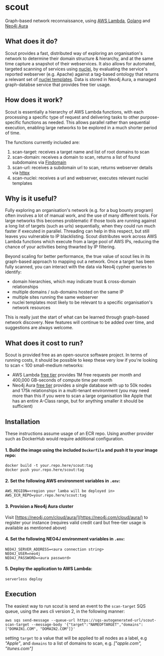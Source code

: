 # scout

Graph-based network reconnaissance, using [AWS Lambda](https://aws.amazon.com/lambda/), [Golang](https://golang.org/) and [Neo4j Aura](https://neo4j.com/cloud/aura/)

## What does it do?
Scout provides a fast, distributed way of exploring an organisation's network to determine their domain structure & hierarchy, and at the same time capture a snapshot of their webservices. It also allows for automated, targeted scanning of services using [nuclei](https://github.com/projectdiscovery/nuclei), by evaluating the service's reported webserver (e.g. Apache) against a tag-based ontology that returns a relevant set of [nuclei templates](https://github.com/projectdiscovery/nuclei-templates). Data is stored in Neo4j Aura, a managed graph-databse service that provides free tier usage.

## How does it work?
Scout is essentially a hierarchy of AWS Lambda functions, with each processing a specific type of request and delivering tasks to other purpose-specific functions as needed. This allows parallel rather than sequential execution, enabling large networks to be explored in a much shorter period of time.

The functions currently included are:
1. scan-target: receives a target name and list of root domains to scan
2. scan-domain: receives a domain to scan, returns a list of found subdomains via [Findomain](https://github.com/Findomain/Findomain)
3. scan-url: receives a subdomain url to scan, returns webserver details via [httpx](https://github.com/projectdiscovery/httpx)
4. scan-nuclei: receives a url and webserver, executes relevant nuclei templates

## Why is it useful?
Fully exploring an organisation's network (e.g. for a bug bounty program) often involves a lot of manual work, and the use of many different tools. For large networks this becomes problematic if those tools are running against a long list of targets (such as urls) sequentially, when they could run much faster if executed in parallel. Threading can help in this respect, but still leaves you vulnerable to IP blacklisting. Scout distributes work across AWS Lambda functions which execute from a large pool of AWS IPs, reducing the chance of your activities being thwarted by IP filtering.

Beyond scaling for better performance, the true value of scout lies in its graph-based approach to mapping out a network. Once a target has been fully scanned, you can interact with the data via Neo4j cypher queries to identify:
- domain hierarchies, which may indicate trust & cross-domain relationships
- multiple domains / sub-domains hosted on the same IP
- multiple sites running the same webserver
- nuclei templates most likely to be relevant to a specific organisation's network resources

This is really just the start of what can be learned through graph-based network discovery. New features will continue to be added over time, and suggestions are always welcome.

## What does it cost to run?
Scout is provided free as an open-source software project. In terms of running costs, it should be possible to keep these very low if you're looking to scan < 100 small-medium networks:
- AWS Lambda [free tier](https://aws.amazon.com/lambda/pricing/) provides 1M free requests per month and 400,000 GB-seconds of compute time per month
- Neo4j Aura [free tier](https://neo4j.com/cloud/aura/pricing/) provides a single database with up to 50k nodes and 175k relationships in a multi-tenant environment (you may need more than this if you were to scan a large organisation like Apple that has an entire A-Class range, but for anything smaller it should be sufficient)

## Installation
These instructions assume usage of an ECR repo. Using another provider such as DockerHub would require additional configuration.

#### 1. Build the image using the included `Dockerfile` and push it to your image repo:
```
docker build -t your.repo.here/scout:tag
docker push your.repo.here/scout:tag
```

#### 2. Set the following AWS environment variables in `.env`:
```
AWS_REGION=<region your lamba will be deployed in>
AWS_ECR_REPO=your.repo.here/scout:tag
```

#### 3. Provision a Neo4j Aura cluster
Visit [https://neo4j.com/cloud/aura/](https://neo4j.com/cloud/aura/) to register your instance (requires valid credit card but free-tier usage is available as mentioned above)

#### 4. Set the following NEO4J environment variables in `.env`:
```
NEO4J_SERVER_ADDRESS=<aura connection string>
NEO4J_USER=neo4j
NEO4J_PASSWORD=<aura password>
```

#### 5. Deploy the application to AWS Lambda:
```
serverless deploy
```

## Execution

The easiest way to run scout is send an event to the `scan-target` SQS queue, using the aws cli version 2, in the following manner:
```
aws sqs send-message --queue-url https://sqs-autogenerated-url/scout-scan-target --message-body '{"target":"NAMEOFTARGET","domains":["DOMAIN1.COM", "DOMAIN2.COM"]}'
```

setting `target` to a value that will be applied to all nodes as a label, e.g *"Apple"*, and `domains` to a list of domains to scan, e.g. *["apple.com", "itunes.com"]*